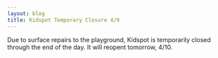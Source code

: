 ```yaml
---
layout: blog
title: Kidspot Temporary Closure 4/9 
---
```


Due to surface repairs to the playground, Kidspot is temporarily closed through the end of the day. It will reopent tomorrow, 4/10. 
